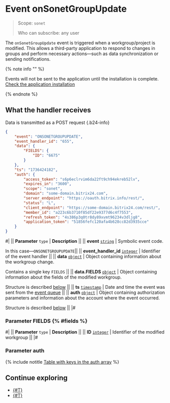 # Event onSonetGroupUpdate

> Scope: `sonet`
> 
> Who can subscribe: any user

The `onSonetGroupUpdate` event is triggered when a workgroup/project is modified. This allows a third-party application to respond to changes in groups and perform necessary actions—such as data synchronization or sending notifications.

{% note info "" %}

Events will not be sent to the application until the installation is complete. [Check the application installation](../../../settings/app-installation/installation-finish.md)

{% endnote %}

## What the handler receives

Data is transmitted as a POST request {.b24-info}

```json
{
    "event": "ONSONETGROUPUPDATE",
    "event_handler_id": "655",
    "data": {
        "FIELDS": {
            "ID": "6675"
        }
    },
    "ts": "1736424182",
    "auth": {
        "access_token": "s6p6eclrvim6da22ft9ch94ekreb52lv",
        "expires_in": "3600",
        "scope": "sonet",
        "domain": "some-domain.bitrix24.com",
        "server_endpoint": "https://oauth.bitrix.info/rest/",
        "status": "L",
        "client_endpoint": "https://some-domain.bitrix24.com/rest/",
        "member_id": "a223c6b3710f85df22e9377d6c4f7553",
        "refresh_token": "4s386p3q0tr8dy89xvmt96234v3dljg8",
        "application_token": "51856fefc120afa4b628cc82d3935cce"
    }
}
```
#|
|| **Parameter**
`type` | **Description** ||
|| **event**
[`string`](../../data-types.md) | Symbolic event code.

In this case—`ONSONETGROUPUPDATE`||
|| **event_handler_id**
[`integer`](../../data-types.md) | Identifier of the event handler ||
|| **data**
[`object`](../../data-types.md) | Object containing information about the workgroup change.

Contains a single key `FIELDS` ||
|| **data.FIELDS**
[`object`](../../data-types.md) | Object containing information about the fields of the modified workgroup.

Structure is described [below](#fields) ||
|| **ts**
[`timestamp`](../../data-types.md) | Date and time the event was sent from the [event queue](../../events/index.md) ||
|| **auth**
[`object`](../../data-types.md) | Object containing authorization parameters and information about the account where the event occurred.

Structure is described [below](#auth) ||
|#

### Parameter FIELDS {% #fields %}

#|
|| **Parameter**
`type` | **Description** ||
|| **ID** 
[`integer`](../../data-types.md) | Identifier of the modified workgroup ||
|#

### Parameter auth

{% include notitle [Table with keys in the auth array](../../../_includes/auth-params-in-events.md) %}

## Continue exploring
- [{#T}](../../events/index.md)
- [{#T}](../../events/event-bind.md)